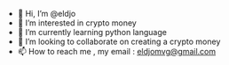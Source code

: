 - 👋 Hi, I’m @eldjo
- 👀 I’m interested in crypto money
- 🌱 I’m currently learning python language
- 💞️ I’m looking to collaborate on creating a crypto money
- 📫 How to reach me , my email : eldjomvg@gmail.com

<!---
eldjo/eldjo is a ✨ special ✨ repository because its `README.md` (this file) appears on your GitHub profile.
You can click the Preview link to take a look at your changes.
--->
